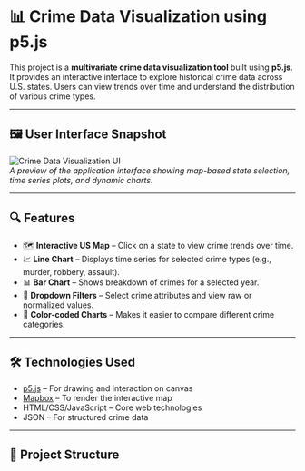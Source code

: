 # 📊 Crime Data Visualization using p5.js

This project is a **multivariate crime data visualization tool** built using **p5.js**. It provides an interactive interface to explore historical crime data across U.S. states. Users can view trends over time and understand the distribution of various crime types.

---

## 🖼️ User Interface Snapshot

![Crime Data Visualization UI](./assets/crime-viz-ui.png)  
*A preview of the application interface showing map-based state selection, time series plots, and dynamic charts.*

---

## 🔍 Features

- 🗺️ **Interactive US Map** – Click on a state to view crime trends over time.
- 📈 **Line Chart** – Displays time series for selected crime types (e.g., murder, robbery, assault).
- 📊 **Bar Chart** – Shows breakdown of crimes for a selected year.
- 🔄 **Dropdown Filters** – Select crime attributes and view raw or normalized values.
- 🎨 **Color-coded Charts** – Makes it easier to compare different crime categories.

---

## 🛠️ Technologies Used

- [p5.js](https://p5js.org/) – For drawing and interaction on canvas
- [Mapbox](https://www.mapbox.com/) – To render the interactive map
- HTML/CSS/JavaScript – Core web technologies
- JSON – For structured crime data

---

## 📁 Project Structure

